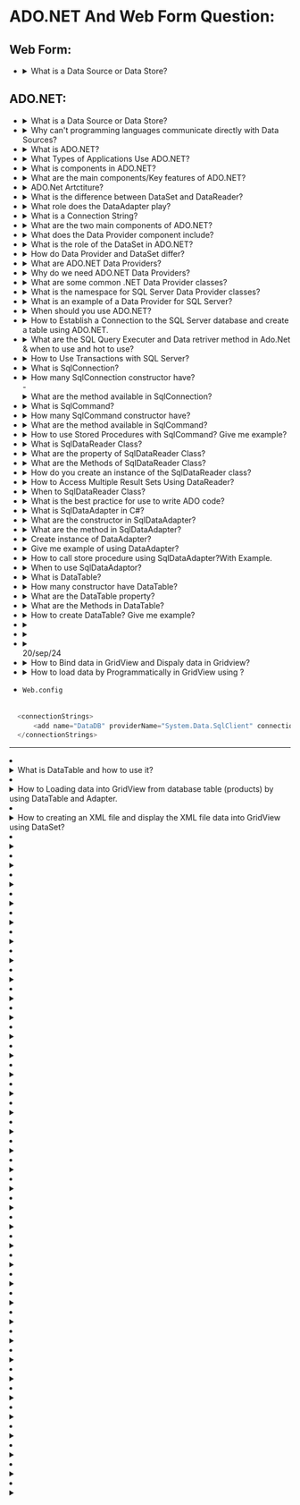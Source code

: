 # ADO.NET And Web Form Question:

## Web Form:
- <details>
    <summary>What is a Data Source or Data Store?</summary>
    <hr/>
    A Data Source or Data Store is a location where data is stored. It can be a file, database, address book, or indexing server, among other things.
    <hr/>
  </details>

## ADO.NET:
- <details>
    <summary>What is a Data Source or Data Store?</summary>
    <hr/>
    A Data Source or Data Store is a location where data is stored. It can be a file, database, address book, or indexing server, among other things.
    <hr/>
  </details>
- <details>
    <summary>Why can't programming languages communicate directly with Data Sources?</summary>
    <hr/>
    Programming languages cannot directly communicate with Data Sources because each Data Source uses a `different protocol` (a set of rules) for communication.
    <hr/>
  </details>

- <details>
    <summary>What is ADO.NET?</summary>
    <hr/>
    ADO stands for Microsoft ActiveX Data Objects. ADO.NET is a data access technology in the .NET framework that allows applications to connect to data sources like SQL Server, Oracle, MySQL, and XML. It provides a set of classes to perform CRUD operations. ADO.NET is essential for building data-driven applications and works by managing connections, executing queries, and handling data from databases. It mainly uses the `System.Data.dll` and `System.Xml.dll` libraries.

  Ado.Net Powerfull and flexible framework for data access in .Net application.
    <hr/>
  </details>
- <details>
    <summary>What Types of Applications Use ADO.NET?</summary>
    <hr/>
    - ASP.NET Web Form Applications
    - Windows Applications
    - ASP.NET MVC Application
    - Console Applications
    - ASP.NET Web API Applications
    - ASP.NET Core Applications
    <hr/>
  </details>
- <details>
    <summary>What is components in ADO.NET?</summary>
    <hr/>
    Components are designed for data manipulation and faster data access. `Connection`, `Command`, `DataReader`, `DataAdapter`, `DataSet`, and `DataView` are the components of ADO.NET that are used to perform database operations.
    <hr/>
  </details>
- <details>
    <summary>What are the main components/Key features of ADO.NET?</summary>
    <hr/>
    **The key components of ADO.NET include**:

  **Data Provider Model**: Models to connect the Database. Each data base have it's own provider like for SQL Servr we use SqlClient, Oracal we use OracalClient, OleDb we use OleDb and so one. They contains Connection, Command and etc.

  - **Connection**: Manages the connection to the data source.
  - **Command**: Executes SQL queries or stored procedures.
  - **DataReader**: Reads data in a fast from data source, forward-only, read-only manner. Useful for retrieving large datasets. Reading data with a DataReader is fast and memory-efficient.
  - **DataAdapter**: Fills a DataSet with data and updates the database.
  - **DataSet**: An in-memory representation of data, useful for disconnected scenarios.
  - **DataTable**: Represents a single table of data within a DataSet.
  - **DataView**: Provides sorting, filtering, and navigating of data within a DataTable.
  - **Transaction**: Manages multiple data operations as a single unit.
  - **Connection String**: Holds the necessary details for connecting to the data source.
    <hr/>
  </details>

- <details>
    <summary>ADO.Net Artctiture?</summary>
    <hr/>

    ![alt text](ADO_Net_Artctiture.png)

    <hr/>
  </details>

- <details>
    <summary>What is the difference between DataSet and DataReader?</summary>
    <hr/>
    - DataSet is an in-memory representation of data that can hold multiple tables and allows for disconnected data manipulation. 
    - DataReader, on the other hand, is used to read data directly from the data source in a forward-only, read-only manner, making it faster but less flexible.
    <hr/>
  </details>
- <details>
    <summary>What role does the DataAdapter play?</summary>
    <hr/>
    - The `DataAdapter` acts as a `bridge` between the `DataSet` and the `data source`. It fills the DataSet with data from the source and also allows updates from the DataSet to be applied back to the database.
    <hr/>
  </details>
- <details>
    <summary>What is a Connection String?</summary>
    <hr/>
     A Connection String is a configuration string that provides the information needed to connect to a data source, such as the server name, database name, and login credentials.
    <hr/>
  </details>
- <details>
    <summary>What are the two main components of ADO.NET?</summary>
    <hr/>
    The two main components of ADO.NET are:

  - **Data Provider**: This is responsible for connecting to the database, executing commands, and retrieving data. It includes classes like Connection, Command, DataReader, and DataAdapter.
  - **DataSet**: This is an in-memory representation of data that allows for disconnected data manipulation, meaning you can work with data without maintaining a continuous connection to the database.
    <hr/>
  </details>

- <details>
    <summary>What does the Data Provider component include?</summary>
    <hr/>
    The Data Provider component includes:

  - **Connection**: Establishes a connection to the data source.
  - **Command**: Executes SQL commands or stored procedures.
  - **DataReader**: Retrieves data in a fast, read-only, forward-only manner.
  - **DataAdapter**: Transfers data between the data source and a DataSet.
    <hr/>
  </details>

- <details>
    <summary>What is the role of the DataSet in ADO.NET?</summary>
    <hr/>
     The DataSet is an in-memory cache that holds data from the data source. It can contain multiple DataTables and supports data relationships and constraints, allowing for disconnected operations where data is manipulated without a direct connection to the source.
    <hr/>
  </details>
- <details>
    <summary>How do Data Provider and DataSet differ?</summary>
    <hr/>
    The Data Provider works with live, connected data operations (like retrieving and updating data directly from the database), while the DataSet allows for disconnected operations by storing data in memory, enabling you to manipulate it offline before reconnecting to the data source to save changes.
    <hr/>
  </details>
- <details>
    <summary>What are ADO.NET Data Providers?</summary>
    <hr/>
    ADO.NET Data Providers are a set of classes that allow .NET applications to connect to a database, execute SQL commands, and retrieve or manipulate data. These providers handle all the necessary operations for communicating with the database, such as establishing connections, executing commands, and retrieving results.
    <hr/>
  </details>
- <details>
    <summary>Why do we need ADO.NET Data Providers?</summary>
    <hr/>
    Databases only understand SQL, not C# code. ADO.NET Data Providers bridge this gap by allowing .NET applications to:
    1. Connect to the database.
    2. Prepare and execute SQL commands.
    3. Retrieve and manipulate data from the database.
    <hr/>
  </details>
- <details>
    <summary>What are some common .NET Data Provider classes?</summary>
    <hr/>
    Common ADO.NET Data Provider classes include:
    1. **SqlConnection**: Manages the connection to a SQL Server database.
    2. **SqlCommand**: Executes SQL queries and stored procedures.
    3. **SqlDataReader**: Retrieves data from the database in a forward-only, read-only manner.
    <hr/>
  </details>
- <details>
    <summary>What is the namespace for SQL Server Data Provider classes?</summary>
    <hr/>
    The classes for interacting with SQL Server are found in the System.Data.SqlClient namespace.
    <hr/>
  </details>
- <details>
    <summary>What is an example of a Data Provider for SQL Server?</summary>
    <hr/>
    The System.Data.SqlClient is the ADO.NET data provider specifically for SQL Server, with classes like SqlConnection, SqlCommand, and SqlDataReader designed to handle SQL Server database operations.

  ![alt text](SQL_DATA_PROVIDER.png)

  ![alt text](All_Data_Provider.png)

    <hr/>
  </details>

- <details>
    <summary>When should you use ADO.NET?</summary>
    <hr/>
    ADO.NET is a suitable choice in several scenarios where you need more control over data access. Here are some situations in which using ADO.NET might be appropriate:
    1. Performance Optimization
    2. Direct Interaction with the Database
    3. Data Source Variety
    4. Ad Hoc Queries and Reports
    5. Low-Level Data Manipulation
    <hr/>
  </details>
- <details>
    <summary>How to Establish a Connection to the SQL Server database and create a table using ADO.NET.</summary>
    <hr/>
    1. Create Database in SQL Server(i.e: AdoAndWebForm).
    2. In VS Write this code to Establish a Connection to the SQL Server database and create a table using ADO.NET.
      - Add the this code in `web.config` inside the configuration:
      ```c#
      <connectionStrings>
        <add name="DatabaseCon" providerName="System.Data.SqlClient" connectionString="data source = DESKTOP-HOOMVQE\MSSQLSERVER02;  database = AdoAndWebForm; integrated security = true"/>
      </connectionStrings>
      ```
      - Create form `EstablishConnectionAndCreateTable.aspx`:
      ```c#
      using System;
      using System.Configuration;
      using System.Data.SqlClient;

      namespace AdoConnection_PreformSqlCommands
      {
        public partial class EstablishConnectionAndCreateTable : System.Web.UI.Page
        {
          SqlConnection con = null;
          protected void Page_Load(object sender, EventArgs e)
          {
            SqlCommand cmd = null;
            try
            {
                //con = new SqlConnection(ConfigurationManager.ConnectionStrings["DatabaseCon"].ConnectionString);//Use web.config file connection. If you use this the use 'using System.Configuration;'

                //or use Hard code connection
                con = new SqlConnection("data source=DESKTOP-HOOMVQE\\MSSQLSERVER02; database=AdoAndWebForm; integrated security=true"); //Another way to connection
                cmd = new SqlCommand("Create table Student(Id int not null, FullName Varchar(Max), Address Varchar(Max), Age int, Gender char(1));", con);
                con.Open();
                cmd.ExecuteNonQuery();//Sql query execute
                Response.Write("Table created");
            }
            catch (Exception ex)
            {
                Response.Write(ex.Message);
            }
            finally
            {
                con.Close();
            }
          }
        }
      }
      ```

  **Nots**

  - `SqlCommand("You can use any sql command", con);`.
    <hr/>
  </details>

- <details>
    <summary>What are the SQL Query Executer and Data retriver method in Ado.Net & when to use and hot to use?</summary>
    <hr/>
    In ADO.NET, the following three methods are commonly used to execute SQL commands and retrieve data in different ways:
    - Name space to preform this method:
    ```c#
    //Import Required Namespaces:
    using System;
    using System.Data;
    using System.Data.SqlClient;
    //and when you use connection from web.config
    using System.Configuration;
    ```

    - Establish a Connection to preform this method:
    ```c#
    SqlCommand cmd = new SqlConnection("data source=DESKTOP-HOOMVQE\\MSSQLSERVER02; database=AdoAndWebForm; integrated security=true");
    ```

  1. **ExecuteNonQuery()**:

  - `Purpose`: This method is used to execute SQL statements that do not return any data. It is typically used for INSERT, UPDATE, or DELETE operations, or for executing SQL commands like creating tables or altering data without retrieving any results.

  - `Return Value`: It returns an `int` representing the number of rows affected by the query.

  `Example Use`

  ```c#
  //Execute Queries:
  SqlCommand cm = new SqlCommand("create table student(id int not null, name varchar(100), email varchar(50), join_date date)", con);
  //Or
  SqlCommand cm = new SqlCommand("insert into student (id, name, email, join_date) values ('101', 'Ronald Trump', 'ronald@example.com', '1/12/2017')", con);
  //Or
  SqlCommand cm = new SqlCommand("delete from student where id = '101'", con);

  con.Open();

  int rowsAffected = cm.ExecuteNonQuery();
  //You utlyze code
  con.Close();
  ```

  - `Example Operations`: INSERT, UPDATE, DELETE, CREATE TABLE.

  2. **ExecuteScalar()**:

  - `Purpose`: This method is used to execute a SQL query that returns a single value (the first column of the first row in the result set). It is often used for aggregate queries like counting rows or summing column values.
  - `Return Value`: It returns an object representing the single value returned by the query.

  `Example Use`:

  ```c#
  //Execute Queries:
  SqlCommand cm = new SqlCommand("Select * from student", con);
  //Or
  SqlCommand cm = new SqlCommand("Select name from student where id=5", con);
  //Or
  SqlCommand cm = new SqlCommand("SELECT COUNT(*) FROM TableName, SELECT MAX(Salary) FROM Employees", con);

  con.Open();
  object result = cm.ExecuteScalar();
  //Use result
  con.Close();
  ```

  3. **ExecuteReader()**:

  - `Purpose`: This method is used to execute SQL queries that return multiple rows of data. It returns a DataReader object, which can be used to read data row by row.
  - `Return Value`: It returns a DataReader object that provides forward-only access to the result set.

  `Example Use:`

  ```c#
  //Execute Queries:
  SqlCommand cm = new SqlCommand("Select * from student", con);

  con.Open();
  SqlDataReader reader = command.ExecuteReader();
  while (reader.Read())
  {
      // Access each row's columns
      //Ex:
      Console.WriteLine(reader["id"] + " " + reader["name"] + " " + reader["email"]);
  }
  //use result
  con.Close();
  ```

    <hr/>
  </details>

- <details>
    <summary>How to Use Transactions with SQL Server?</summary>
    <hr/>
    - Use SqlTransaction class.
    ```c#
    SqlTransaction transaction = con.BeginTransaction();
    try
    {
          // Perform data operations within the transaction
          transaction.Commit();
    }
    catch (Exception ex)
    {
          transaction.Rollback();
    }
    ```
    - You can manage transactions using the SqlTransaction class. Transactions ensure that a group of operations is completed entirely or rolled back if an error occurs.
    <hr/>
  </details>
- <details>
    <summary>What is SqlConnection?</summary>
    <hr/>
    1. SqlConnection class inherited from the DbConnection class and implements the ICloneable interface.

    2. Syntax to establish the connection:
    ```c#
    SqlConnection con = new SqlConnection("data source=; database=; integrated security=");
    //or
    SqlConnection con = new SqlConnection();
    con.ConnectionString = "data source=; database=; integrated security=";
    //or
    SqlConnection con = new SqlConnection("data source=; database=; user id=; password=");
    //or
    SqlConnection con = new SqlConnection();
    con.ConnectionString = "data source=; database=; user id=; password=";
    //or: Establish an open connection when the Open method is called on the connection object.
    string ConnectionString = "data source=; database=; user id=; password=";
    using(SqlConnection con = new SqlConnection(ConnectionString))
    {
      try{
        con.Open();// Execute commands and perform operations
      }
      catch(SqlException e){}
      finally{}//No need
    }
    ```
    **Note**: Here, we are using the using block to `close the connection automatically`. If you are using the using block, then you are not required to call the close() method explicitly to close the connection. It is always recommended to close the database connection using the “using block” in C#.
    <hr/>
  </details>
- <details>
    <summary>How many SqlConnection constructor have?</summary>
    <hr/>
    **SqlConnectionhave 3 constructors:**
    -  `SqlConnection()`:It initializes a new instance of the System.Data.SqlClient.SqlConnection class.
    - `SqlConnection(String connectionString)`: This constructor is used to initialize a new instance of the System.Data.SqlClient.SqlConnection class when given a string that contains the connection string.
    - `SqlConnection(String connectionString, SqlCredential credential)`: It is used to initialize a new instance of the System.Data.SqlClient.SqlConnection class given a connection string that does not use Integrated Security = true and a System.Data.SqlClient.SqlCredential object that contains the user ID and password.
    <hr/>
  </details>
  - <details>
    <summary>What are the method available in SqlConnection?</summary>
    <hr/>
    **SqlConnection method:**
    - `BeginTransaction()`: Initiates a database transaction.
    - `ChangeDatabase(string database)`: Changes the current database for an open connection.
    - `ChangePassword(string connectionString, string newPassword)`: Changes the SQL Server password for the user defined in the connection string.
    - `Close()`: Closes the connection to the database.
    - `CreateCommand()`: Creates a `SqlCommand` object tied to this SqlConnection.
    - `GetSchema()`: Returns schema information for the data source.
    - `Open()`: Opens the connection to the database.
    <hr/>
  </details>
- <details>
    <summary>What is SqlCommand?</summary>
    <hr/>
    1. SqlCommand class in C# stores and executes the SQL statement against the SQL Server database.
    2. SqlCommand is a sealed class and it is inherited from the DbCommand class and implements the ICloneable interface.
    <hr/>
  </details>
- <details>
    <summary>How many SqlCommand constructor have?</summary>
    <hr/>
    SqlCommand sealed class have 5 constructor.(all this constructor initialize a new instance of the System.Data.SqlClient.SqlCommand class):

    - `SqlCommand()`: Initialize a new instance of the System.Data.SqlClient.SqlCommand class.
    - `SqlCommand(string cmdText)`:  Initialize a new instance of the System.Data.SqlClient.SqlCommand class with the text of the query
    - `SqlCommand(string cmdText, SqlConnection connection)`: Initializes a `SqlCommand` with query text(Command Text) and an SQL connection(connection object).
    - `SqlCommand(string cmdText, SqlConnection connection, SqlTransaction transaction)`: Initializes a `SqlCommand` with query text, SQL connection, and a transaction.
    - `SqlCommand(string cmdText, SqlConnection connection, SqlTransaction transaction, SqlCommandColumnEncryptionSetting columnEncryptionSetting)`: Initializes a `SqlCommand` with query text, connection, transaction, and column encryption settings.
    <hr/>
  </details>
- <details>
    <summary>What are the method available in SqlCommand?</summary>
    <hr/>
    1. `BeginExecuteNonQuery()`: This method initiates the asynchronous execution of the Transact-SQL statement or stored procedure that is described by this System.Data.SqlClient.SqlCommand.
    2. `Cancel()`: This method tries to cancel the execution of a System.Data.SqlClient.SqlCommand.
    3. `Clone()`: This method creates a new System.Data.SqlClient.SqlCommand object is a copy of the current instance.
    4. `CreateParameter()`: This method creates a new instance of a System.Data.SqlClient.SqlParameter object.
    5. `ExecuteReader()`.
    6. `ExecuteScalar()`.
    7. `ExecuteNonQuery()`.
    8. `Prepare()`: This method creates a prepared version of the command on an instance of SQL Server.
    9. `ResetCommandTimeout()`: This method resets the CommandTimeout property to its default value.
    <hr/>
  </details>
- <details>
    <summary>How to use Stored Procedures with SqlCommand? Give me example?</summary>
    <hr/>
    `Syntax`:
    ```c#
    SqlCommand com = new SqlCommand("StoredProcedureName", con);

    //1
    com.CommandType = CommandType.StoredProcedure;
    SqlParameter parameter = new SqlParameter("@ParameterName", SqlDbType.VarChar);
    parameter.Value = "ParameterValue";
    com.Parameters.Add(parameter);

    //2
    paramCommand.Parameters.AddWithValue("@ParameterName", "Value");

    // Execute the stored procedure
    SqlDataReader read = com.ExecuteReader();
    ```

    - `com.CommandType = CommandType.StoredProcedure;`: CommandType property of the SqlCommand object to StoredProcedure.  It will execute a stored procedure rather than a regular SQL query execute.

    - `SqlParameter parameter = new SqlParameter("@ParameterName", SqlDbType.VarChar);` : creates a new SqlParameter object to represent a parameter for the stored procedure. The first argument (@ParameterName) is the name of the parameter expected by the stored procedure, and the second argument (SqlDbType.VarChar) specifies the data type of the parameter (in this case, a variable-length character string).

    - `parameter.Value = "ParameterValue";`: Sets the actual value for the parameter, replacing the placeholder (@ParameterName) with "ParameterValue".

    - `com.Parameters.Add(parameter);` : Adds the parameter (with its value) to the SqlCommand object's Parameters collection, which is used during execution.

    - `paramCommand.Parameters.AddWithValue("@ParameterName", "Value");`: This is an alternative and shorter way to add a parameter and assign its value directly in one step.

    `Example`:
    - create storeprocedure in sql server:
    ```sql
    CREATE PROCEDURE GetEmployeeDetails
    @EmployeeID INT,
    --multiple parameters pass,
    AS
    BEGIN
      SELECT * FROM Employees WHERE EmployeeID = @EmployeeID;
    END

    --Or
    CREATE PROCEDURE GetEmployeeDetails
    AS
    BEGIN
     SELECT Id, Name, Email, Mobile FROM Student
    END
    ```

    `Ger storeprocuder`:
    ```c#
    using(System.Data.SqlClient)
      {
          using(SqlConnection con = new SqlConnection     ("YourConnectionString"))
          {
              con.Open();

              SqlCommand com = new SqlCommand("GetEmployeeDetails", con);

              // Specify that the command is a stored procedure
              com.CommandType = CommandType.StoredProcedure;

              // Add input parameter to the command
              com.Parameters.AddWithValue("@EmployeeID", 1);  // Assuming you want details for EmployeeID 1

              // Execute the stored procedure
              SqlDataReader reader = com.ExecuteReader();

              // Read and process the result
              while (reader.Read())
              {
                  Console.WriteLine("ID: " + reader["EmployeeID"]);
                  Console.WriteLine("Name: " + reader["FirstName"] + " " + reader["LastName"]);
                  Console.WriteLine("Department: " + reader["Department"]);
              }
          }
      }
    ```
    <hr/>
  </details>
- <details>
    <summary>What is SqlDataReader Class?</summary>
    <hr/>
    1.  Used to read data from the SQL Server database in the most efficient manner. 
    2. SqlDataReader is Read-Only, And in SqlDataReader explicitly open and close the connection.
    3. `Forward-Only`: The SqlDataReader works forwardly, meaning it can only read data in one direction – from the first to the last.
    4. `Signature`: SqlDataReader class is inherited from the DbDataReader class and implements the IDisposable interface.
    <hr/>
  </details>
- <details>
    <summary>What are the property of SqlDataReader Class?</summary>
    <hr/>

    **`Properties:`**
    1. **Connection**: Gets the `SqlConnection` used by the `SqlDataReader`.
    2. **Depth**: Tells how deep the current row is nested (for hierarchical data).
    3. **FieldCount**: Shows how many columns are in the current row.
    4. **HasRows**: Returns `true` if there are rows to read, `false` otherwise.
    5. **IsClosed**: Tells if the `SqlDataReader` is closed.
    6. **RecordsAffected**: Shows how many rows were changed, inserted, or deleted.
    7. **VisibleFieldCount**: Tells how many non-hidden fields are available.
    8. **Item[string]**: Gets the value of a column by its name.
    9. **Item[int]**: Gets the value of a column by its index.
    <hr/>
  </details>
- <details>
    <summary>What are the Methods of SqlDataReader Class?</summary>
    <hr/>

    **`Methods:`**
    1. **Close()**: Closes the `SqlDataReader`.
    2. **GetBoolean(int i)**: Retrieves a column’s value as a `Boolean` (true/false).
    3. **GetByte(int i)**: Retrieves a column’s value as a `byte` (8-bit number).
    4. **GetChar(int i)**: Retrieves a column’s value as a single character (`char`).
    5. **GetDateTime(int i)**: Retrieves a column’s value as a `DateTime`.
    6. **GetDecimal(int i)**: Retrieves a column’s value as a `Decimal`.
    7. **GetDouble(int i)**: Retrieves a column’s value as a `double` (floating-point number).
    8. **GetFloat(int i)**: Retrieves a column’s value as a `float` (single-precision).
    9. **GetName(int i)**: Gets the column name by its index.
    10. **GetSchemaTable()**: Returns metadata about the columns in a `DataTable`.
    11. **GetValue(int i)**: Retrieves the value of a column in its native type.
    12. **GetValues(object[] values)**: Copies all column values of the current row into an array.
    13. **NextResult()**: Moves to the next result set (for multiple result sets).
    14. **Read()**: Moves to the next row, returning `true` if more rows exist.

    This class is mainly used to **read data** from a database in a forward-only manner.
    <hr/>
  </details>
- <details>
    <summary>How do you create an instance of the SqlDataReader class?</summary>
    <hr/>
    ```c#
    SqlCommand com = new SqlCommand("Select * from student", con);
    con.Open();
    SqlDataReader sdr = com.ExecuteReader();
    //con.Close(); //Give error
    //Looping through each record
    while (sdr.Read())
    {
        Console.WriteLine(sdr["Name"] + ",  " + sdr["Email"] + ",  " + sdr["Mobile"]);
    }
    con.Close();
    ```
    - `com.ExecuteReader()`: return the SqlDataReader instance;
    <hr/>
  </details>
- <details>
    <summary>How to Access Multiple Result Sets Using DataReader?</summary>
    <hr/>
    ```c#
    SqlCommand com = new SqlCommand("Select * from Student; Select * from Staff", con);
    con.Open();
    SqlDataReader sdr = com.ExecuteReader();
    //con.Close(); //Give error

    //First result Loop 
    while (sdr.Read())
    {
        Console.WriteLine(sdr["Name"] + ",  " + sdr["Email"] + ",  " + sdr["Mobile"]);
    }
    //Second result
    while (sdr.NextResult())
    {
      //Loop second result
      while (sdr.Read())
      {
        Console.WriteLine(sdr[0] + ",  " + sdr[1] + ",  " + sdr[2]);
      }
    }
    con.Close();
    ```
    <hr/>
  </details>
- <details>
    <summary>When to SqlDataReader Class?</summary>
    <hr/>
    1. `High-Performance Data Reading`: Use SqlDataReader when performance is critical. It is optimized for fast, efficient data reading and faster than other methods like DataTable or DataSet because it does not load all data into memory at once.
    2. `Read-Only Data Access`: If you only need to read data from the database and don’t need to perform any updates, inserts, or deletes, SqlDataReader is a suitable choice.
    3. `Large Volume Data Processing`: For processing large volumes of data, SqlDataReader is ideal because it reads data row-by-row, which means it uses less memory and can handle large datasets more efficiently.
    4. `Sequential Data Access`: When you need to access data sequentially, SqlDataReader is the way to go. It’s a forward-only reader, meaning you can only read data in the order it is received from the database.
    5. `Data Binding in Web Applications`: In web applications, SqlDataReader can be used for simple data binding scenarios where the data is displayed in data-bound controls and no manipulation or updates are required.
    6. `Real-Time Data Display`: For scenarios where data needs to be fetched and displayed in real-time, like in dashboards or reporting tools, SqlDataReader provides an efficient way to retrieve and present data quickly.
    7. `Minimizing Memory Footprint`: If you want to minimize the memory footprint of your application, SqlDataReader is a good choice as it does not store the entire dataset in memory.
    8. `Streaming Data`: SqlDataReader is suitable for streaming data scenarios, where you process data as it’s read without waiting for the entire set of data to be loaded.
    <hr/>
  </details>
- <details>
    <summary>What is the best practice for use to write ADO code?</summary>
    <hr/>
    - `Using` Statement in SqlDataReader and SqlConnection.
    - `Exception Handling`.
    - `Performance Considerations`: Ensure the database connection is not kept open longer than necessary.
    <hr/>
  </details>
- <details>
    <summary>What is SqlDataAdapter in C#?</summary>
    <hr/>
    1. It's bridges a DataSet or DataTable and a Data Source (SQL Server Database) to retrieve data. The SqlDataAdapter is a class that represents a set of SQL commands and a database connection. It is used to fill the DataSet or DataTable and update the data source as well.
    2. `Signature`: SqlDataAdapter class is a sealed class, so it cannot be inherited. Again, it is inherited from the DbDataAdapter class and implements the IDbDataAdapter, IDataAdapter, and ICloneable interface.
    <hr/>
  </details>
- <details>
    <summary>What are the constructor in SqlDataAdapter?</summary>
    <hr/>
    1. `SqlDataAdapter()`: Creates a new instance of the SqlDataAdapter class with no command or connection.
    2. `SqlDataAdapter(SqlCommand selectCommand)`: Initializes with a specified SqlCommand (can be a SQL SELECT or stored procedure).
    3. `SqlDataAdapter(string selectCommandText, string selectConnectionString)`: Initializes with a SELECT command and a connection string.
    4. `SqlDataAdapter(string selectCommandText, SqlConnection selectConnection)`: Initializes with a SELECT command and a SqlConnection object.
    <hr/>
  </details>
- <details>
    <summary>What are the method in SqlDataAdapter?</summary>
    <hr/>
    1. `CloneInternals()`: Copies the DataAdapter instance.
    2. `Dispose(Boolean)`: Frees up resources used by DataAdapter.
    3. `Fill(DataSet)`: Loads rows into a DataSet from the data source.
    4. `FillSchema(DataSet, SchemaType, String, IDataReader)`: Adds a DataTable to a DataSet with a schema from the data source.
    5. `GetFillParameters()`: Retrieves parameters used in the SELECT statement.
    6. `ResetFillLoadOption()`: Resets the FillLoadOption to its default setting.
    7. `ShouldSerializeAcceptChangesDuringFill()`: Checks if AcceptChangesDuringFill should be serialized.
    8. `ShouldSerializeFillLoadOption()`: Checks if FillLoadOption should be persisted.
    9. `ShouldSerializeTableMappings()`: Checks if DataTableMapping objects exist.
    10. `Update(DataSet)`: Applies changes (INSERT, UPDATE, DELETE) from the DataSet to the database.
    <hr/>
  </details>
- <details>
    <summary>Create instance of DataAdapter?</summary>
    <hr/>
    ```c#
    SqlDataAdapter da = new SqlDataAdapter("Sql query", con)
    ```
    <hr/>
  </details>
- <details>
    <summary>Give me example of using DataAdapter?</summary>
    <hr/>
    ```c#
    SqlDataAdapter da = new SqlDataAdapter("select * from student", connection);

    //1) using DataTable
    DataTable dt = new DataTable();
    da.Fill(dt); //Fill/Store the Retrieve Result in the Data table.

    foreach(DataRow row in dt.Rows)
    {
        Response.Write(row["Name"] + ",  " + row["Email"] + ",  " + row["Mobile"]);
    }

    //2) using DataSet
    Dataset ds = new DataSet();
    da.Fill(ds, "student") ////Here, the datatable student will be stored in Index position 0

    foreach(DataRow row in ds.Table["student"].Rows)
    {
        Response.Write(row["Name"] + ",  " + row["Email"] + ",  " + row["Mobile"]);
    }

    ```

    **Explanation**:
    - We create an instance of the `SqlDataAdapter` class using the constructor, which takes two parameters. Then, we create an instance of `DataSet and Datatable` object. DataSet and DataTable are `in-memory data stores that can store tables like a database`.

    - We call the `Fill()` method of the DataAdapter class. This method does most of the work behind us. It opens the connection to the database, executes the SQL command, fills the dataset and data tables with the data, and closes the connection. This method automatically handles the Opening and Closing of the database connections. The connection is kept open only as long as it is needed. That means once the Fill method completes its execution, then the connection closes automatically. 
    
    - We are using DataRow to loop through each record and print the data on the console. 

    <hr/>
  </details>
- <details>
    <summary>How to call store procedure using SqlDataAdapter?With Example.</summary>
    <hr/>
    ```c#
    SqlDataAdapter da = new SqlDataAdapter("GetStudent", con);
    da.SelectCommand.CommandType = CommandType.StoreProcedure;

    DataTable dt = new DataTable();
    da.Fill(dt);

    foreach(DataRow row in dt.Rows){
      Response.Write(row["Name"] +",  " + row["Email"] + ",  " + row["Mobile"]);
    }
    ```
    <hr/>
  </details>
- <details>
    <summary>When to use SqlDataAdaptor?</summary>
    <hr/>
    1. **Disconnected Data**: Use when you need to work with data offline, allowing changes without a constant database connection.
   
    2. **Batch Updates**: Efficient for making multiple changes (inserts, updates, deletes) and then committing them all at once.

    3. **Data Binding**: Simplifies binding data to UI controls like grids or forms, making it easy to display and edit data.

    4. **Caching and Offline Access**: Fetch data once, store it locally, and work offline, syncing changes when reconnected.

    5. **Complex Data Manipulation**: Ideal for applications requiring more than simple queries, like updating multiple rows.

    6. **Concurrency Control**: Helps handle concurrency issues, ensuring data integrity when multiple users update the database.

    7. **Performance**: Reduces database round-trips by loading and working with a bulk of data locally.

    **Limitations**: 
    - Not memory-efficient for large datasets compared to `SqlDataReader`.
    - Better suited for smaller data sets. 

    Use `SqlDataAdapter` when you need **offline data work**, **batch updates**, or **data binding** in a disconnected environment.

    <hr/>
  </details>
- <details>
    <summary>What is DataTable?</summary>
    <hr/>
    - The DataTable is similar to the Tables in SQL. Temporart data.
    
    - The **DataTable** represents the data in a tabular form (rows and columns) stored in memory. 

    - When we create an instance of DataTable, by default, a new DataTable has no schema (no columns or constraints). You must define the schema by adding columns and constraints before adding rows.
    
    - The DataTable used independently or with other objects like DataSet and DataView. 
    
    - To use DataTable, include the `System.Data` namespace.
    <hr/>
  </details>
- <details>
    <summary>How many constructor have DataTable?</summary>
    <hr/>
    The `DataTable` constructors:

    1. **DataTable()**: Initializes a new `DataTable` instance with no arguments.

    2. **DataTable(string tableName)**: Initializes a new `DataTable` with the specified table name. If `tableName` is null or empty, a default name is assigned when added to a `DataTableCollection`.

    3. **DataTable(SerializationInfo info, StreamingContext context)**: Initializes a new `DataTable` with serialization info and streaming context for serialization/deserialization.

    4. **DataTable(string tableName, string tableNamespace)**: Initializes a new `DataTable` with the specified table name and namespace. If `tableName` is null or empty, a default name is assigned when added to a `DataTableCollection`.

    <hr/>
  </details>
- <details>
    <summary>What are the DataTable property?</summary>
    <hr/>
    Sure! Here's a concise summary of the properties of the ADO.NET `DataTable` class in C#:

    - **Columns**: Collection of columns in the table.

    - **Constraints**: Get the collection of constraints maintained by this table.

    - **DataSet**: The DataSet to which the table belongs.

    - **DefaultView**: Customized view of the table, including filtered views.

    - **HasErrors**: Get a value indicating whether there are errors in any of the rows in the table of the DataSet.

    - **MinimumCapacity**: Get or set the initial starting size for this table.

    - **PrimaryKey**: Get or set an array of columns that function as primary keys for the data table.

    - **Rows**: Collection of rows in the table.

    - **TableName**: Name of the DataTable.

    <hr/>
  </details>
- <details>
    <summary>What are the Methods in DataTable?</summary>
    <hr/>
    Methods in DataTable class:

    - **AcceptChanges()**: Commits all changes made to the table.

    - **Clear()**: Clears all data from the table.

    - **Clone()**: Clones the structure of the table.

    - **Copy()**: Copies both structure and data.

    - **CreateDataReader()**: It returns a DataTableReader corresponding to the data within this DataTable.

    - **CreateInstance()**: Creates a new DataTable instance.

    - **GetRowType()**: Gets the row type.

    - **GetSchema()**: Gets the table schema.

    - **ImportRow(DataRow)**: Copies a DataRow into the DataTable.

    - **Load(IDataReader)**: Fills the DataTable with data from a data source using the supplied IDataReader.

    - **Merge(DataTable, Boolean)**: Merges another DataTable with the current DataTable.

    - **NewRow()**: Creates a new DataRow with the same schema as the table.

    - **Select()**: Gets an array of all DataRow objects.

    - **WriteXml(String)**: Write the current contents of the DataTable as XML using the specified file.

    <hr/>
  </details>
- <details>
    <summary>How to create DataTable? Give me example?</summary>
    <hr/>
    <p></p>
    <hr/>
  </details>
- <details>
    <summary></summary>
    <hr/>
    <p></p>
    <hr/>
  </details>
- <details>
    <summary></summary>
    <hr/>
    <p></p>
    <hr/>
  </details>
- <details>
    <summary></summary>
    <hr/>
    <p></p>
    <hr/>
  </details>
  20/sep/24
- <details>
    <summary>How to Bind data in GridView and Dispaly data in Gridview?</summary>
    <hr/>
    There are two ways to display data in Gridview from any data source like SQL Server, Oracle, MySQL etc.
    <ol>
    <li>Through Wizard (step by step process)</li>
    <li>Programmatically loading data</li>
    </ol>
    <hr/>
  </details>
- <details>
    <summary>How to load data by Programmatically  in GridView using ?</summary>
    <hr/>
    To do that:
    **Steps for load data by Programmatically  in GridView:**
    - Create Empty Web form Project name it(i.e: `LoadDataFromGridView`).
    - Create Web form name is (ie: `LodingDataGridView.aspx`).
    - Add the `GridView` and `button` in form.
    - `LodingDataGridView.aspx`

  ```C#

  using System;
  using System.Configuration;
  using System.Data.SqlClient;

  namespace LoadDataFromGridView
  {
    public partial class LodingDataGridView : System.Web.UI.Page
    {
      SqlConnection db = new SqlConnection(ConfigurationManager.    ConnectionStrings["DataDB"].ConnectionString);//Database connection
      protected void Page_Load(object sender, EventArgs e){}

      protected void Button1_Click(object sender, EventArgs e)
      {
        try
        {
          db.Open();
          SqlCommand cm = new SqlCommand    ("AllStudentStoreProcedure", db);
          cm.CommandType = System.Data.CommandType.   StoredProcedure; //Use to get data from StoreProcedure
          SqlDataReader dr = cm.ExecuteReader();
          if (dr.HasRows)
          {
            GridView1.DataSource = dr;
            GridView1.DataBind();
          }
          else
          {
              Response.Write("<h1>Data not available</h1>");
          }
          cm.Clone();
        }
        catch (SqlException ex)
        {
            Response.Write("<h1>" + ex.Message + "</hr>");
        }
        finally
        {
            db.Close();
        }
      }

      protected void Button2_Click(object sender, EventArgs e)
      {
          GridView1.DataSource = null;
          GridView1.DataBind();
      }
    }
  }

  ```

    <ol>

  - `AllStudentStoreProcedure`: This is the name of a stored procedure in the database. Stored procedures are precompiled SQL commands stored in the database that can perform complex operations like querying or modifying data.

  - `cm.CommandType = System.Data.CommandType.StoredProcedure;`: This line specifies that the SqlCommand (cm) is executing a stored procedure rather than a regular SQL query. By setting the CommandType to StoredProcedure, the code knows to look for a stored procedure named AllStudentStoreProcedure.

  - `SqlDataReader dr = cm.ExecuteReader();`: The ExecuteReader() method runs the stored procedure (cm command) and retrieves the result set from the database, returning it in the form of a SqlDataReader object, which is used to read rows of data one at a time.

  - `GridView1.DataSource = dr;`: This sets the data source for the GridView (a table-like structure on the webpage) to the result set (dr) returned by the stored procedure.

  - `GridView1.DataBind();`: This command binds the data from the SqlDataReader (result set) to the GridView, which will display the data in a structured tabular format on the webpage.

    </ol>

  - `Web.config`

  ```c#

  	<connectionStrings>
  	    <add name="DataDB" providerName="System.Data.SqlClient" connectionString="Data Source=DESKTOP-HOOMVQE\MSSQLSERVER02; Initial Catalog=ADO_Crud; Integrated Security=True;Encrypt=True;TrustServerCertificate=True"/>
    </connectionStrings>

  ```

    </ol>
    <hr/>
  </details>

- <details>
    <summary>What is DataTable and how to use it?</summary>
    <hr/>

  - It is used to create a virtual table in memory in ADO .Net.

  - To Create table, we need to use a class called DataTable.

  - DataTable is a collection of DataRows.

  - DataRow is a collection DataColumns.

  - `GridViewDataTable.aspx.cs`

  ```c#

  using System;
  using System.Data;
  using System.Data.SqlClient;

  namespace LoadDataFromGridView
  {
    public partial class GridViewDataTable : System.Web.UI.Page
    {
      protected void Page_Load(object sender, EventArgs e)
      {}

      protected void Button1_Click(object sender, EventArgs e)
      {
        try
        {
          //Create Datatable:
          DataTable dt = new DataTable();

          //Add columns in table:
          dt.Columns.Add("ProductId", typeof(int));
          dt.Columns.Add("Name", typeof(String));
          dt.Columns.Add("Price", typeof(double));

          //Add rows to table:
          dt.Rows.Add(101, "Chocklet", 80);
          dt.Rows.Add(102, "Biscuit", 40);
          dt.Rows.Add(103, "Icecream", 120);
          dt.Rows.Add(104, "Jam", 200);

          GridView1.DataSource = dt;
          GridView1.DataBind();
        }
        catch (SqlException ex)
        {
            Response.Write("<h1>" + ex.Message + "</h1>");
        }
      }
    }
  }

  ```

  <hr/>
  </details>

- <details>
    <summary>How to Loading data into GridView from database table (products) by using DataTable and Adapter.</summary>
    <hr/>

  - Create form `LoadDatfromDatabaseInDataTable.aspx`. and add GridView and button.

  - Code in

  ```c#
  using System;
  using System.Configuration;
  using System.Data;
  using System.Data.SqlClient;

  namespace LoadDataFromGridView
  {
    public partial class LoadDatfromDatabaseInDataTable : System.Web.UI.Page
    {
      SqlConnection con = new SqlConnection(ConfigurationManager.ConnectionStrings["DataDB"].ConnectionString);
      protected void Page_Load(object sender, EventArgs e)
      {}

      protected void Button1_Click(object sender, EventArgs e)
        {
          try
          {
              con.Open();
              SqlDataAdapter da = new SqlDataAdapter("Select * from Student", con);

              //Create empty data table
              DataTable dt = new DataTable();

              //Filling data into Datatable from Adaptor
              da.Fill(dt);

              //binding data table to Gridview
              GridView1.DataSource = dt;
              GridView1.DataBind();
          }
          catch (Exception ex)
          {
              Response.Write("<h1>"+ex.Message+"</h1>");
          }
          finally
          {
              con.Close();
          }
        }
    }
  }

  ```

  <hr/>
  </details>

- <details>
    <summary>How to creating an XML file and display the XML file data into GridView using DataSet?</summary>
    <hr/>

  - We can use a method called ReadXML(). It is used to convert xml file into table format.

  - Creating XML file: `Student.xml`

  ```xml

  <?xml version="1.0" encoding="utf-8" ?>
  <StudentData>
    <Student>
      <RollNo>1</RollNo>
      <Name>Ram</Name>
      <Course>ASP .Net</Course>
    </Student>
    <Student>
      <RollNo>2</RollNo>
      <Name>Krish</Name>
      <Course>C#</Course>
    </Student>
  </StudentData>

  ```

  - `StudentDataFromXML.aspx`

  ```c#

  using System;
  using System.Data;

  namespace LoadDataFromGridView
  {
    public partial class StudentDataFromXML : System.Web.UI.Page
    {
      protected void Page_Load(object sender, EventArgs e)
      {}
      protected void Button1_Click(object sender, EventArgs e)
      {
          //Load data from XML file and display in GridView
          DataSet ds = new DataSet();//Create empty dataset
          ds.ReadXml(Server.MapPath("~/Student.xml"));
          GridView1.DataSource = ds.Tables[0];
          GridView1.DataBind();
      }
    }
  }

  ```

  - `DataSet ds = new DataSet();`: This creates an empty DataSet, which is an in-memory representation of data, capable of holding multiple tables. It’s commonly used for handling data from a database or other sources like XML files.

  - `ds.Tables[0]`: The DataSet can contain multiple tables. ds.Tables[0] refers to the first table (index 0) in the DataSet, which contains the data from the Student.xml file.

  <hr/>
  </details>

- <details>
    <summary></summary>
    <hr/>
    <p></p>
    <hr/>
  </details>
- <details>
    <summary></summary>
    <hr/>
    <p></p>
    <hr/>
  </details>
- <details>
    <summary></summary>
    <hr/>
    <p></p>
    <hr/>
  </details>
- <details>
    <summary></summary>
    <hr/>
    <p></p>
    <hr/>
  </details>
- <details>
    <summary></summary>
    <hr/>
    <p></p>
    <hr/>
  </details>
- <details>
    <summary></summary>
    <hr/>
    <p></p>
    <hr/>
  </details>
- <details>
    <summary></summary>
    <hr/>
    <p></p>
    <hr/>
  </details>
- <details>
    <summary></summary>
    <hr/>
    <p></p>
    <hr/>
  </details>
- <details>
    <summary></summary>
    <hr/>
    <p></p>
    <hr/>
  </details>
- <details>
    <summary></summary>
    <hr/>
    <p></p>
    <hr/>
  </details>
- <details>
    <summary></summary>
    <hr/>
    <p></p>
    <hr/>
  </details>
- <details>
    <summary></summary>
    <hr/>
    <p></p>
    <hr/>
  </details>
- <details>
    <summary></summary>
    <hr/>
    <p></p>
    <hr/>
  </details>
- <details>
    <summary></summary>
    <hr/>
    <p></p>
    <hr/>
  </details>
- <details>
    <summary></summary>
    <hr/>
    <p></p>
    <hr/>
  </details>
- <details>
    <summary></summary>
    <hr/>
    <p></p>
    <hr/>
  </details>
- <details>
    <summary></summary>
    <hr/>
    <p></p>
    <hr/>
  </details>
- <details>
    <summary></summary>
    <hr/>
    <p></p>
    <hr/>
  </details>
- <details>
    <summary></summary>
    <hr/>
    <p></p>
    <hr/>
  </details>
- <details>
    <summary></summary>
    <hr/>
    <p></p>
    <hr/>
  </details>
- <details>
    <summary></summary>
    <hr/>
    <p></p>
    <hr/>
  </details>
- <details>
    <summary></summary>
    <hr/>
    <p></p>
    <hr/>
  </details>
- <details>
    <summary></summary>
    <hr/>
    <p></p>
    <hr/>
  </details>
- <details>
    <summary></summary>
    <hr/>
    <p></p>
    <hr/>
  </details>
- <details>
    <summary></summary>
    <hr/>
    <p></p>
    <hr/>
  </details>
- <details>
    <summary></summary>
    <hr/>
    <p></p>
    <hr/>
  </details>
- <details>
    <summary></summary>
    <hr/>
    <p></p>
    <hr/>
  </details>
- <details>
    <summary></summary>
    <hr/>
    <p></p>
    <hr/>
  </details>
- <details>
    <summary></summary>
    <hr/>
    <p></p>
    <hr/>
  </details>
- <details>
    <summary></summary>
    <hr/>
    <p></p>
    <hr/>
  </details>
- <details>
    <summary></summary>
    <hr/>
    <p></p>
    <hr/>
  </details>
- <details>
    <summary></summary>
    <hr/>
    <p></p>
    <hr/>
  </details>
- <details>
    <summary></summary>
    <hr/>
    <p></p>
    <hr/>
  </details>
- <details>
    <summary></summary>
    <hr/>
    <p></p>
    <hr/>
  </details>
- <details>
    <summary></summary>
